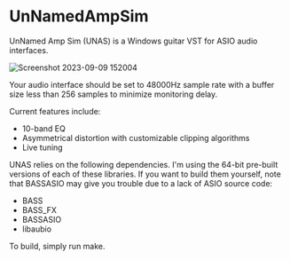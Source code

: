 # UnNamedAmpSim
UnNamed Amp Sim (UNAS) is a Windows guitar VST for ASIO audio interfaces.

![Screenshot 2023-09-09 152004](https://github.com/KDOsborne/UnNamedAmpSim/assets/34141764/36a39799-e901-4e0f-8620-27b41bfbab5b)

Your audio interface should be set to 48000Hz sample rate with a buffer size less than 256 samples to minimize monitoring delay. 
 
 Current features include:
  + 10-band EQ
  + Asymmetrical distortion with customizable clipping algorithms
  + Live tuning


UNAS relies on the following dependencies. I'm using the 64-bit pre-built versions of each of these libraries. If you want to build them yourself, note that BASSASIO may give you trouble due to a lack of ASIO source code:
  + BASS
  + BASS_FX
  + BASSASIO
  + libaubio

To build, simply run make.
